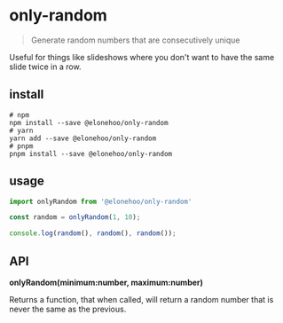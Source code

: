 # only-random

> Generate random numbers that are consecutively unique

Useful for things like slideshows where you don't want to have the same slide twice in a row.

## install

```shell
# npm
npm install --save @elonehoo/only-random
# yarn
yarn add --save @elonehoo/only-random
# pnpm
pnpm install --save @elonehoo/only-random
```

## usage

```ts
import onlyRandom from '@elonehoo/only-random'

const random = onlyRandom(1, 10);

console.log(random(), random(), random());
```

## API

**onlyRandom(minimum:number, maximum:number)**

Returns a function, that when called, will return a random number that is never the same as the previous.
